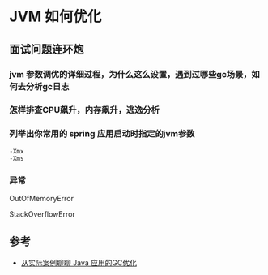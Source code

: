 # JVM 如何优化

## 面试问题连环炮

### jvm 参数调优的详细过程，为什么这么设置，遇到过哪些gc场景，如何去分析gc日志

### 怎样排查CPU飙升，内存飙升，逃逸分析

### 列举出你常用的 spring 应用启动时指定的jvm参数

```
-Xmx
-Xms
```

### 异常

OutOfMemoryError

StackOverflowError

## 参考

* [从实际案例聊聊 Java 应用的GC优化](https://tech.meituan.com/2017/12/29/jvm-optimize.html)


